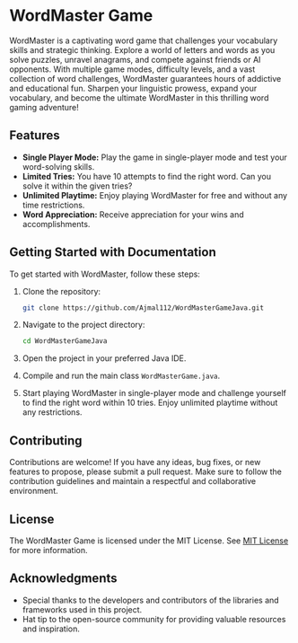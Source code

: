 # WordMaster Game

WordMaster is a captivating word game that challenges your vocabulary skills and strategic thinking. Explore a world of letters and words as you solve puzzles, unravel anagrams, and compete against friends or AI opponents. With multiple game modes, difficulty levels, and a vast collection of word challenges, WordMaster guarantees hours of addictive and educational fun. Sharpen your linguistic prowess, expand your vocabulary, and become the ultimate WordMaster in this thrilling word gaming adventure!

## Features

- **Single Player Mode:** Play the game in single-player mode and test your word-solving skills.
- **Limited Tries:** You have 10 attempts to find the right word. Can you solve it within the given tries?
- **Unlimited Playtime:** Enjoy playing WordMaster for free and without any time restrictions.
- **Word Appreciation:** Receive appreciation for your wins and accomplishments.

## Getting Started with Documentation

To get started with WordMaster, follow these steps:

1. Clone the repository:

    ```bash
    git clone https://github.com/Ajmal112/WordMasterGameJava.git
    ```

2. Navigate to the project directory:

    ```bash
    cd WordMasterGameJava
    ```

4. Open the project in your preferred Java IDE.
5. Compile and run the main class `WordMasterGame.java`.
6. Start playing WordMaster in single-player mode and challenge yourself to find the right word within 10 tries. Enjoy unlimited playtime without any restrictions.

## Contributing

Contributions are welcome! If you have any ideas, bug fixes, or new features to propose, please submit a pull request. Make sure to follow the contribution guidelines and maintain a respectful and collaborative environment.

## License

The WordMaster Game is licensed under the MIT License. See [MIT License](MIT.md) for more information.

## Acknowledgments

- Special thanks to the developers and contributors of the libraries and frameworks used in this project.
- Hat tip to the open-source community for providing valuable resources and inspiration.

